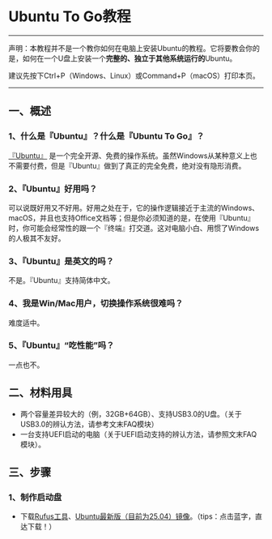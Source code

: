 # Ubuntu To Go教程

---

声明：本教程并不是一个教你如何在电脑上安装Ubuntu的教程。它将要教会你的是，如何在一个U盘上安装一个**完整的、独立于其他系统运行的**Ubuntu。

建议先按下Ctrl+P（Windows、Linux）或Command+P（macOS）打印本页。

---

## 一、概述

### 1、什么是『Ubuntu』？什么是『Ubuntu To Go』？

[『Ubuntu』](https://cn.ubuntu.com) 是一个完全开源、免费的操作系统。虽然Windows从某种意义上也不需要付费，但是『Ubuntu』做到了真正的完全免费，绝对没有隐形消费。

### 2、『Ubuntu』好用吗？

可以说既好用又不好用。好用之处在于，它的操作逻辑接近于主流的Windows、macOS，并且也支持Office文档等；但是你必须知道的是，在使用『Ubuntu』时，你可能会经常性的跟一个『终端』打交道。这对电脑小白、用惯了Windows的人极其不友好。

### 3、『Ubuntu』是英文的吗？

不是。『Ubuntu』支持简体中文。

### 4、我是Win/Mac用户，切换操作系统很难吗？

难度适中。

### 5、『Ubuntu』“吃性能”吗？

一点也不。



## 二、材料用具

- 两个容量差异较大的（例，32GB+64GB）、支持USB3.0的U盘。（关于USB3.0的辨认方法，请参考文末FAQ模块）
- 一台支持UEFI启动的电脑（关于UEFI启动支持的辨认方法，请参照文末FAQ模块）。

## 三、步骤

### 1、制作启动盘

- 下载[Rufus工具](https://github.com/SinetianLiu/tutorials/releases/download/Rufus4.9/rufus-4.9p.exe)、[Ubuntu最新版（目前为25.04）镜像](https://mirrors.tuna.tsinghua.edu.cn/ubuntu-releases/25.04/ubuntu-25.04-desktop-amd64.iso)。（tips：点击蓝字，直达下载！）

